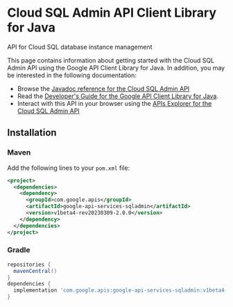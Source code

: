 # Cloud SQL Admin API Client Library for Java

API for Cloud SQL database instance management

This page contains information about getting started with the Cloud SQL Admin API
using the Google API Client Library for Java. In addition, you may be interested
in the following documentation:

* Browse the [Javadoc reference for the Cloud SQL Admin API][javadoc]
* Read the [Developer's Guide for the Google API Client Library for Java][google-api-client].
* Interact with this API in your browser using the [APIs Explorer for the Cloud SQL Admin API][api-explorer]

## Installation

### Maven

Add the following lines to your `pom.xml` file:

```xml
<project>
  <dependencies>
    <dependency>
      <groupId>com.google.apis</groupId>
      <artifactId>google-api-services-sqladmin</artifactId>
      <version>v1beta4-rev20230309-2.0.0</version>
    </dependency>
  </dependencies>
</project>
```

### Gradle

```gradle
repositories {
  mavenCentral()
}
dependencies {
  implementation 'com.google.apis:google-api-services-sqladmin:v1beta4-rev20230309-2.0.0'
}
```

[javadoc]: https://googleapis.dev/java/google-api-services-sqladmin/latest/index.html
[google-api-client]: https://github.com/googleapis/google-api-java-client/
[api-explorer]: https://developers.google.com/apis-explorer/#p/sqladmin/v1/
